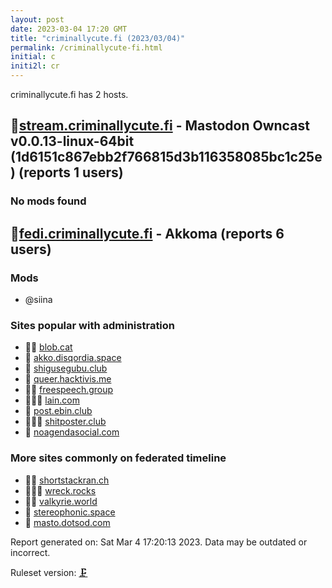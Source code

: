 ```yaml
---
layout: post
date: 2023-03-04 17:20 GMT
title: "criminallycute.fi (2023/03/04)"
permalink: /criminallycute-fi.html
initial: c
initi2l: cr
---
```


criminallycute.fi has 2 hosts.

## 💉[stream.criminallycute.fi](https://stream.criminallycute.fi) - Mastodon Owncast v0.0.13-linux-64bit (1d6151c867ebb2f766815d3b116358085bc1c25e) (reports 1 users)

### No mods found

## 💉[fedi.criminallycute.fi](https://fedi.criminallycute.fi) - Akkoma (reports 6 users)

### Mods
 * @siina

### Sites popular with administration

* 🦝🧸 [blob.cat](/blob-cat.html)
* 🐘 [akko.disqordia.space](/akko-disqordia-space.html)
* 🦝 [shigusegubu.club](/shigusegubu-club.html)
* 🐘 [queer.hacktivis.me](/queer-hacktivis-me.html)
* 🦝💉 [freespeech.group](/freespeech-group.html)
* 🦝🧸💉 [lain.com](/lain-com.html)
* 🐘 [post.ebin.club](/post-ebin-club.html)
* 🦝🧸💉 [shitposter.club](/shitposter-club.html)
* 💉 [noagendasocial.com](/noagendasocial-com.html)

### More sites commonly on federated timeline

* 🦝🧸 [shortstackran.ch](/shortstackran-ch.html)
* 🦝🧸💉 [wreck.rocks](/wreck-rocks.html)
* 🦝💉 [valkyrie.world](/valkyrie-world.html)
* 🦝 [stereophonic.space](/stereophonic-space.html)
* 🐘 [masto.dotsod.com](/masto-dotsod-com.html)

Report generated on: Sat Mar  4 17:20:13 2023. Data may be outdated or incorrect.

Ruleset version: [🗜](/version-clamp)
